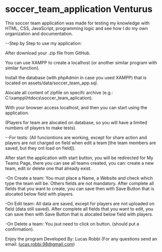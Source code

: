 # soccer_team_application Venturus

This soccer team application was made for testing my knowledge with HTML, CSS, JavaScript, programming logic and see how I do my own organization and documentation.

--Step by Step to use my application:

After download your .zip file from GitHub.

You can use XAMPP to create a localhost (or another similar program with similar function).

Install the database (with phpAdmin in case you used XAMPP) that is located on assets/data/soccer_team_app.sql.

Alocate all content of zipfile on specifc archive (e.g.: C:\xampp\htdocs\soccer_team_aplication).

With your browser access localhost, and then you can start using the application.


(Players for team are alocated on database, so you will have a limited numbers of players to make tests).

--For tests: (All funciontions are working, except for share action and players are not charged on field when edit a team [the team members are saved, but they ont load on field]).

After start the application with start button, you will be redirected for My Teams Page, there you can see all teams created, you can: create a new team, edit or delete one that already exist.

-On Create a team:
You must place a Name, a Website and check which type the team will be. Others fields are not mandatory.
After complete all fields that you want to create, you can save then with Save Button that is alocated below field with players.

-On Edit team:
All data are saved, except for players are not uploaded on field (data still saved).
After complete all fields that you want to edit, you can save then with Save Button that is alocated below field with players.

-On Delete a team:
You jsut need to click on button. (should put a confirmation).

Enjoy the program
Developed By: Lucas Robbi
(For any questions send an email: lucas.robbi.98@gmail.com)
